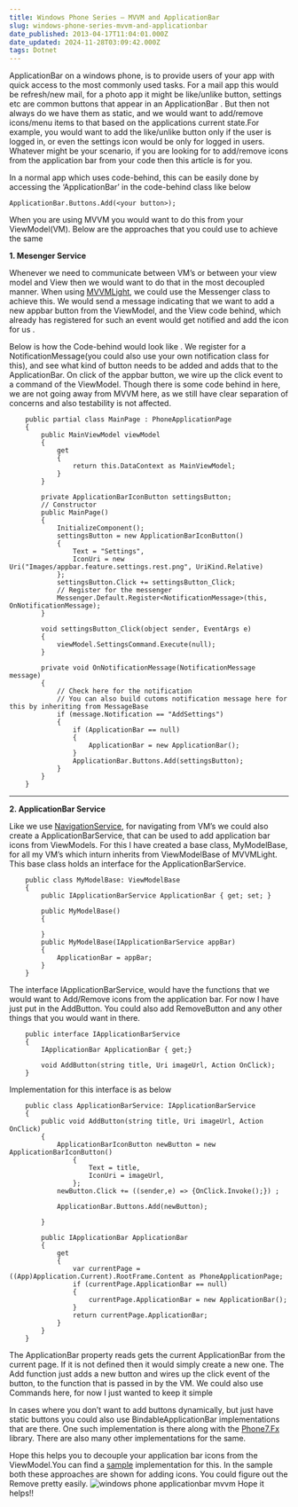 ```yaml
---
title: Windows Phone Series – MVVM and ApplicationBar
slug: windows-phone-series-mvvm-and-applicationbar
date_published: 2013-04-17T11:04:01.000Z
date_updated: 2024-11-28T03:09:42.000Z
tags: Dotnet
---
```


ApplicationBar on a windows phone, is to provide users of your app with quick access to the most commonly used tasks. For a mail app this would be refresh/new mail, for a photo app it might be like/unlike button, settings etc are common buttons that appear in an ApplicationBar . But then not always do we have them as static, and we would want to add/remove icons/menu items to that based on the applications current state.For example, you would want to add the like/unlike button only if the user is logged in, or even the settings icon would be only for logged in users. Whatever might be your scenario, if you are looking for to add/remove icons from the application bar from your code then this article is for you.

In a normal app which uses code-behind, this can be easily done by accessing the ‘ApplicationBar’ in the code-behind class like below

    ApplicationBar.Buttons.Add(<your button>);
    

When you are using MVVM you would want to do this from your ViewModel(VM). Below are the approaches that you could use to achieve the same

**1. Mesenger Service**

Whenever we need to communicate between VM’s or between your view model and View then we would want to do that in the most decoupled manner. When using [MVVMLight](http://www.galasoft.ch/mvvm/), we could use the Messenger class to achieve this. We would send a message indicating that we want to add a new appbar button from the ViewModel, and the View code behind, which already has registered for such an event would get notified and add the icon for us .

Below is how the Code-behind would look like . We register for a NotificationMessage(you could also use your own notification class for this), and see what kind of button needs to be added and adds that to the ApplicationBar. On click of the appbar button, we wire up the click event to a command of the ViewModel. Though there is some code behind in here, we are not going away from MVVM here, as we still have clear separation of concerns and also testability is not affected.

        public partial class MainPage : PhoneApplicationPage
        {
            public MainViewModel viewModel
            {
                get
                {
                    return this.DataContext as MainViewModel;
                }
            }
    
            private ApplicationBarIconButton settingsButton;
            // Constructor
            public MainPage()
            {
                InitializeComponent();
                settingsButton = new ApplicationBarIconButton()
                {
                    Text = "Settings",
                    IconUri = new Uri("Images/appbar.feature.settings.rest.png", UriKind.Relative)
                };
                settingsButton.Click += settingsButton_Click;
                // Register for the messenger
                Messenger.Default.Register<NotificationMessage>(this, OnNotificationMessage);
            }
    
            void settingsButton_Click(object sender, EventArgs e)
            {
                viewModel.SettingsCommand.Execute(null);
            }
    
            private void OnNotificationMessage(NotificationMessage message)
            {
                // Check here for the notification
                // You can also build cutoms notification message here for this by inheriting from MessageBase
                if (message.Notification == "AddSettings")
                {
                    if (ApplicationBar == null)
                    {
                        ApplicationBar = new ApplicationBar();
                    }
                    ApplicationBar.Buttons.Add(settingsButton);
                }
            }
        }
    
    

---

**2. ApplicationBar Service**

Like we use [NavigationService](http://www.geekchamp.com/articles/mvvm-in-real-life-windows-phone-applications-part2), for navigating from VM’s we could also create a ApplicationBarService, that can be used to add application bar icons from ViewModels. For this I have created a base class, MyModelBase, for all my VM’s which inturn inherits from ViewModelBase of MVVMLight. This base class holds an interface for the ApplicationBarService.

        public class MyModelBase: ViewModelBase
        {
            public IApplicationBarService ApplicationBar { get; set; }
    
            public MyModelBase()
            {
    
            }
            public MyModelBase(IApplicationBarService appBar)
            {
                ApplicationBar = appBar;
            }
        }
    
    

The interface IApplicationBarService, would have the functions that we would want to Add/Remove icons from the application bar. For now I have just put in the AddButton. You could also add RemoveButton and any other things that you would want in there.

        public interface IApplicationBarService
        {
            IApplicationBar ApplicationBar { get;}
    
            void AddButton(string title, Uri imageUrl, Action OnClick);
        }
    

Implementation for this interface is as below

        public class ApplicationBarService: IApplicationBarService
        {
            public void AddButton(string title, Uri imageUrl, Action OnClick)
            {
                ApplicationBarIconButton newButton = new ApplicationBarIconButton()
                    {
                        Text = title,
                        IconUri = imageUrl,
                    };
                newButton.Click += ((sender,e) => {OnClick.Invoke();}) ;
    
                ApplicationBar.Buttons.Add(newButton);
    
            }
    
            public IApplicationBar ApplicationBar
            {
                get
                {
                    var currentPage = ((App)Application.Current).RootFrame.Content as PhoneApplicationPage;
                    if (currentPage.ApplicationBar == null)
                    {
                        currentPage.ApplicationBar = new ApplicationBar();
                    }
                    return currentPage.ApplicationBar;
                }
            }
        }
    

The ApplicationBar property reads gets the current ApplicationBar from the current page. If it is not defined then it would simply create a new one. The Add function just adds a new button and wires up the click event of the button, to the function that is passed in by the VM. We could also use Commands here, for now I just wanted to keep it simple

In cases where you don’t want to add buttons dynamically, but just have static buttons you could also use BindableApplicationBar implementations that are there. One such implementation is there along with the [Phone7.Fx](http://phone7.codeplex.com/) library. There are also many other implementations for the same.

Hope this helps you to decouple your application bar icons from the ViewModel.You can find a [sample](https://github.com/rahulpnath/Blog/tree/master/PhoneAppBarMvvm) implementation for this. In the sample both these approaches are shown for adding icons. You could figure out the Remove pretty easily.
![windows phone applicationbar mvvm](__GHOST_URL__/content/images/wp_applicationbar_icon_mvvm.png)
Hope it helps!!
